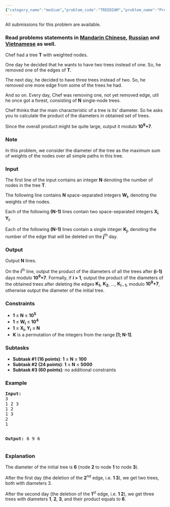 ```yaml
---
{"category_name":"medium","problem_code":"TREEDIAM","problem_name":"Product of Diameters","languages_supported":{"0":"ADA","1":"ASM","2":"BASH","3":"BF","4":"C","5":"C99 strict","6":"CAML","7":"CLOJ","8":"CLPS","9":"CPP 4.3.2","10":"CPP 4.9.2","11":"CPP14","12":"CS2","13":"D","14":"ERL","15":"FORT","16":"FS","17":"GO","18":"HASK","19":"ICK","20":"ICON","21":"JAVA","22":"JS","23":"LISP clisp","24":"LISP sbcl","25":"LUA","26":"NEM","27":"NICE","28":"NODEJS","29":"PAS fpc","30":"PAS gpc","31":"PERL","32":"PERL6","33":"PHP","34":"PIKE","35":"PRLG","36":"PYPY","37":"PYTH","38":"PYTH 3.4","39":"RUBY","40":"SCALA","41":"SCM chicken","42":"SCM guile","43":"SCM qobi","44":"ST","45":"TCL","46":"TEXT","47":"WSPC"},"max_timelimit":1,"source_sizelimit":50000,"problem_author":"xcwgf666","problem_tester":"harshil7924","date_added":"6-08-2016","tags":{"0":"lca","1":"ltime39","2":"medium","3":"tree","4":"union","5":"xcwgf666"},"editorial_url":"http://discuss.codechef.com/problems/TREEDIAM","time":{"view_start_date":1472317200,"submit_start_date":1472317200,"visible_start_date":1472317200,"end_date":1735669800},"layout":"problem"}
---
```

<span class="solution-visible-txt">All submissions for this problem are available.</span><h3> Read problems statements in <a target="_blank" href="http://www.codechef.com/download/translated/LTIME39/mandarin/TREEDIAM.pdf">Mandarin Chinese</a>, <a target="_blank" href="http://www.codechef.com/download/translated/LTIME39/russian/TREEDIAM.pdf">Russian</a> and <a target="_blank" href="http://www.codechef.com/download/translated/LTIME39/vietnamese/TREEDIAM.pdf">Vietnamese</a> as well.</h3>


<p>Chef had a tree <b>T</b> with weighted nodes.</p>

<p>One day he decided that he wants to have two trees instead of one. So, he removed one of the edges of <b>T</b>.</p>

<p>The next day, he decided to have three trees instead of two. So, he removed one more edge from some of the trees he had.</p>

<p>And so on. Every day, Chef was removing one, not yet removed edge, util he once got a forest, consisting of <b>N</b> single-node trees.</p>

<p>Chef thinks that the main characteristic of a tree is its' diameter. So he asks you to calculate the product of the diameters in obtained set of trees.</p>

<p>Since the overall product might be quite large, output it modulo <b>10<sup>9</sup>+7</b>.</p>

<h3>Note</h3>

<p>In this problem, we consider the diameter of the tree as the maximum sum of weights of the nodes over all simple paths in this tree.</p>

<h3>Input</h3>
<p>The first line of the input contains an integer <b>N</b> denoting the number of nodes in the tree <b>T</b>.</p>

<p>The following line contains <b>N</b> space-separated integers <b>W<sub>i</sub></b>, denoting the weights of the nodes.</p>

<p>Each of the following <b>(N-1)</b> lines contain two space-separated integers <b>X<sub>i</sub> Y<sub>i</sub></b>.</p>

<p>Each of the following <b>(N-1)</b> lines contain a single integer <b>K<sub>j</sub></b>, denoting the number of the edge that will be deleted on the <b>j</b><sup>th</sup> day.</p>

<h3>Output</h3>
<p>Output <b>N</b> lines.</p>
<p>On the <b>i</b><sup>th</sup> line, output the product of the diameters of all the trees after <b>(i-1)</b> days modulo <b>10<sup>9</sup>+7</b>. Formally, if <b>i > 1</b>, output the product of the diameters of the obtained trees after deleting the edges <b>K<sub>1</sub></b>, <b>K<sub>2</sub></b>, ..., <b>K<sub>i - 1</sub></b>, modulo <b>10<sup>9</sup>+7</b>, otherwise output the diameter of the initial tree.</p>

<h3>Constraints</h3>
<ul>
<li><b>1</b> ≤ <b>N</b> ≤ <b>10<sup>5</sup></b></li>
<li><b>1</b> ≤ <b>W<sub>i</sub></b> ≤ <b>10<sup>4</sup></b></li>
<li><b>1</b> ≤ <b>X<sub>i</sub>, Y<sub>i</sub></b> ≤ <b>N</b></li>
<li><b>K</b> is a permutation of the integers from the range <b>[1; N-1]</b>.</li>
</ul>

<h3>Subtasks</h3>
<ul>
<li><b>Subtask #1 (16 points)</b>: <b>1</b> ≤ <b>N</b> ≤ <b>100</b></li>
<li><b>Subtask #2 (24 points)</b>: <b>1</b> ≤ <b>N</b> ≤ <b>5000</b></li>
<li><b>Subtask #3 (60 points)</b>: no additional constraints</li>
</ul>

<h3>Example</h3>
<pre><b>Input:</b>
<tt>3
1 2 3
1 2
1 3
2
1</tt>

<b>Output:</b>
<tt>6
9
6</tt>
</pre>

<h3>Explanation</h3>
<p>The diameter of the initial tree is <b>6</b> (node <b>2</b> to node <b>1</b> to node <b>3</b>).</p>

<p>After the first day (the deletion of the <b>2</b><sup>nd</sup> edge, i.e. <b>1 3</b>), we get two trees, both with diameters 3.</p>

<p>After the second day (the deletion of the <b>1</b><sup>st</sup> edge, i.e. <b>1 2</b>), we get three trees with diameters <b>1</b>, <b>2</b>, <b>3</b>, and their product equals to <b>6</b>.</p>